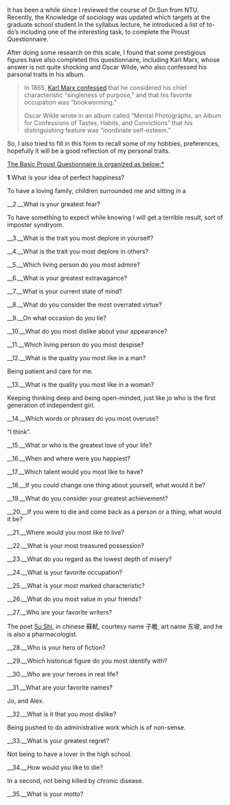 It has been a while since I reviewed the course of Dr.Sun from NTU. Recently, the Knowledge of sociology was updated which targets at the graduate school student.In the syllabus lecture, he introduced a list of to-do’s including one of the interesting task, to complete the Proust Questionnaire. 

After doing some research on this scale, I found that some prestigious figures have also completed this questionnaire, including Karl Marx, whose answer is not quite shocking and Oscar Wilde, who also confessed his parsonal traits in his album. 

> In 1865, [Karl Marx confessed](https://www.marxists.org/archive/marx/works/1865/04/01.htm) that he considered his chief characteristic “singleness of purpose,” and that his favorite occupation was “bookworming.”
>
> Oscar Wilde wrote in an album called “Mental Photographs, an Album for Confessions of Tastes, Habits, and Convictions” that his distinguishing feature was “inordinate self-esteem.”

So, I also tried to fill in this form to recall some of my hobbies, preferences, hopefully it will be a good reflection of my personal traits.

<u>The Basic Proust Questionnaire is organized as below:*</u> 

**1**.What is your idea of perfect happiness?

To have a loving family, children surrounded me and sitting in a 

__2.__What is your greatest fear?

To have something to expect while knowing I will get a terrible result, sort of imposter syndryom.

__3.__What is the trait you most deplore in yourself?

__4.__What is the trait you most deplore in others?

__5.__Which living person do you most admire?

__6.__What is your greatest extravagance?

__7.__What is your current state of mind?

__8.__What do you consider the most overrated virtue?

__9.__On what occasion do you lie?

__10.__What do you most dislike about your appearance?

__11.__Which living person do you most despise?

__12.__What is the quality you most like in a man?

Being patient and care for me.

__13.__What is the quality you most like in a woman?

Keeping thinking deep and being open-minded, just like jo who is the first generation of independent girl.

__14.__Which words or phrases do you most overuse?

“I think”.

__15.__What or who is the greatest love of your life?

__16.__When and where were you happiest?

__17.__Which talent would you most like to have?

__18.__If you could change one thing about yourself, what would it be?

__19.__What do you consider your greatest achievement?

__20.__If you were to die and come back as a person or a thing, what would it be?

__21.__Where would you most like to live?

__22.__What is your most treasured possession?

__23.__What do you regard as the lowest depth of misery?

__24.__What is your favorite occupation?

__25.__What is your most marked characteristic?

__26.__What do you most value in your friends?

__27.__Who are your favorite writers?

The poet [Su Shi](http://www.chinaonlinemuseum.com/calligraphy-su-shi.php), in chinese 蘇軾, courtesy name 子瞻, art name 东坡, and he is also a pharmacologist.

__28.__Who is your hero of fiction?

__29.__Which historical figure do you most identify with?

__30.__Who are your heroes in real life?

__31.__What are your favorite names?

Jo, and Alex.

__32.__What is it that you most dislike?

Being pushed to do administrative work which is of non-sense. 

__33.__What is your greatest regret?

Not being to have a lover in the high school.

__34.__How would you like to die?

In a second, not being killed by chronic disease. 

__35.__What is your motto?

